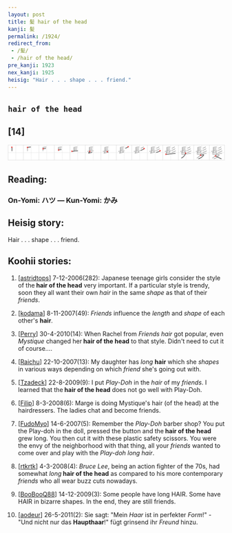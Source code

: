 ```yaml
---
layout: post
title: 髪 hair of the head
kanji: 髪
permalink: /1924/
redirect_from:
 - /髪/
 - /hair of the head/
pre_kanji: 1923
nex_kanji: 1925
heisig: "Hair . . . shape . . . friend."
---
```


## `hair of the head`

## [14]

<div class="stroke"><img src="../images/E9ABAA.png" /></div>

## Reading:

### On-Yomi: ハツ &mdash; Kun-Yomi: かみ

## Heisig story:

Hair . . . shape . . . friend.

## Koohii stories:

1) [<a href="http://kanji.koohii.com/profile/astridtops">astridtops</a>] 7-12-2006(282): Japanese teenage girls consider the style of the<strong> hair of the head</strong> very important. If a particular style is trendy, soon they all want their own <em>hair</em> in the same <em>shape</em> as that of their <em>friends</em>.

2) [<a href="http://kanji.koohii.com/profile/kodama">kodama</a>] 8-11-2007(49): <em>Friends</em> influence the <em>length</em> and <em>shape</em> of each other&#039;s <strong>hair</strong>.

3) [<a href="http://kanji.koohii.com/profile/Perry">Perry</a>] 30-4-2010(14): When Rachel from <em>Friends</em> <em>hair</em> got popular, even <em>Mystique</em> changed her<strong> hair of the head</strong> to that style. Didn&#039;t need to cut it of course....

4) [<a href="http://kanji.koohii.com/profile/Raichu">Raichu</a>] 22-10-2007(13): My daughter has <em>long</em> <strong>hair</strong> which she <em>shapes</em> in various ways depending on which <em>friend</em> she&#039;s going out with.

5) [<a href="http://kanji.koohii.com/profile/Tzadeck">Tzadeck</a>] 22-8-2009(9): I put <em>Play-Doh</em> in the <em>hair</em> of my <em>friends</em>. I learned that the<strong> hair of the head</strong> does not go well with Play-Doh.

6) [<a href="http://kanji.koohii.com/profile/Filip">Filip</a>] 8-3-2008(6): Marge is doing Mystique&#039;s hair (of the head) at the hairdressers. The ladies chat and become friends.

7) [<a href="http://kanji.koohii.com/profile/FudoMyo">FudoMyo</a>] 14-6-2007(5): Remember the <em>Play-Doh</em> barber shop? You put the Play-doh in the doll, pressed the button and the<strong> hair of the head</strong> grew long. You then cut it with these plastic safety scissors. You were the envy of the neighborhood with that thing, all your <em>friends</em> wanted to come over and play with the <em>Play-doh long hair</em>.

8) [<a href="http://kanji.koohii.com/profile/rtkrtk">rtkrtk</a>] 4-3-2008(4): <em>Bruce Lee</em>, being an action fighter of the 70s, had somewhat <em>long</em><strong> hair of the head</strong> as compared to his more contemporary <em>friends</em> who all wear buzz cuts nowadays.

9) [<a href="http://kanji.koohii.com/profile/BooBooQ88">BooBooQ88</a>] 14-12-2009(3): Some people have long HAIR. Some have HAIR in bizarre shapes. In the end, they are still friends.

10) [<a href="http://kanji.koohii.com/profile/aodeur">aodeur</a>] 26-5-2011(2): Sie sagt: &quot;Mein <em>Haar</em> ist in perfekter <em>Form</em>!&quot; - &quot;Und nicht nur das <strong>Haupthaar</strong>!&quot; fügt grinsend ihr <em>Freund</em> hinzu.
